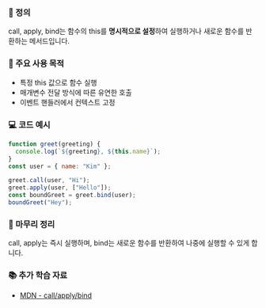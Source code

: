 ### 📘 정의

call, apply, bind는 함수의 this를 **명시적으로 설정**하여 실행하거나 새로운 함수를 반환하는 메서드입니다.

### 🎯 주요 사용 목적

- 특정 this 값으로 함수 실행
- 매개변수 전달 방식에 따른 유연한 호출
- 이벤트 핸들러에서 컨텍스트 고정

### 💻 코드 예시

```js
function greet(greeting) {
  console.log(`${greeting}, ${this.name}`);
}
const user = { name: "Kim" };

greet.call(user, "Hi");
greet.apply(user, ["Hello"]);
const boundGreet = greet.bind(user);
boundGreet("Hey");
```

### 🧩 마무리 정리

call, apply는 즉시 실행하며, bind는 새로운 함수를 반환하여 나중에 실행할 수 있게 합니다.

### 📚 추가 학습 자료

- [MDN - call/apply/bind](https://developer.mozilla.org/ko/docs/Web/JavaScript/Reference/Global_objects/Function)
